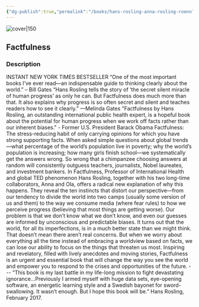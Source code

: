 ```yaml
---
{"dg-publish":true,"permalink":"/books/hans-rosling-anna-rosling-roennlund-ola-rosling-factfulness/","title":"\"Factfulness\"","tags":["non-fiction","economy","psychology","science"]}
---
```




![cover|150](http://books.google.com/books/content?id=j-4yDwAAQBAJ&printsec=frontcover&img=1&zoom=1&edge=curl&source=gbs_api)

## Factfulness

### Description

INSTANT NEW YORK TIMES BESTSELLER “One of the most important books I’ve ever read—an indispensable guide to thinking clearly about the world.” – Bill Gates “Hans Rosling tells the story of ‘the secret silent miracle of human progress’ as only he can. But Factfulness does much more than that. It also explains why progress is so often secret and silent and teaches readers how to see it clearly.” —Melinda Gates "Factfulness by Hans Rosling, an outstanding international public health expert, is a hopeful book about the potential for human progress when we work off facts rather than our inherent biases." - Former U.S. President Barack Obama Factfulness: The stress-reducing habit of only carrying opinions for which you have strong supporting facts. When asked simple questions about global trends—what percentage of the world’s population live in poverty; why the world’s population is increasing; how many girls finish school—we systematically get the answers wrong. So wrong that a chimpanzee choosing answers at random will consistently outguess teachers, journalists, Nobel laureates, and investment bankers. In Factfulness, Professor of International Health and global TED phenomenon Hans Rosling, together with his two long-time collaborators, Anna and Ola, offers a radical new explanation of why this happens. They reveal the ten instincts that distort our perspective—from our tendency to divide the world into two camps (usually some version of us and them) to the way we consume media (where fear rules) to how we perceive progress (believing that most things are getting worse). Our problem is that we don’t know what we don’t know, and even our guesses are informed by unconscious and predictable biases. It turns out that the world, for all its imperfections, is in a much better state than we might think. That doesn’t mean there aren’t real concerns. But when we worry about everything all the time instead of embracing a worldview based on facts, we can lose our ability to focus on the things that threaten us most. Inspiring and revelatory, filled with lively anecdotes and moving stories, Factfulness is an urgent and essential book that will change the way you see the world and empower you to respond to the crises and opportunities of the future. --- “This book is my last battle in my life-long mission to fight devastating ignorance...Previously I armed myself with huge data sets, eye-opening software, an energetic learning style and a Swedish bayonet for sword-swallowing. It wasn’t enough. But I hope this book will be.” Hans Rosling, February 2017.
```